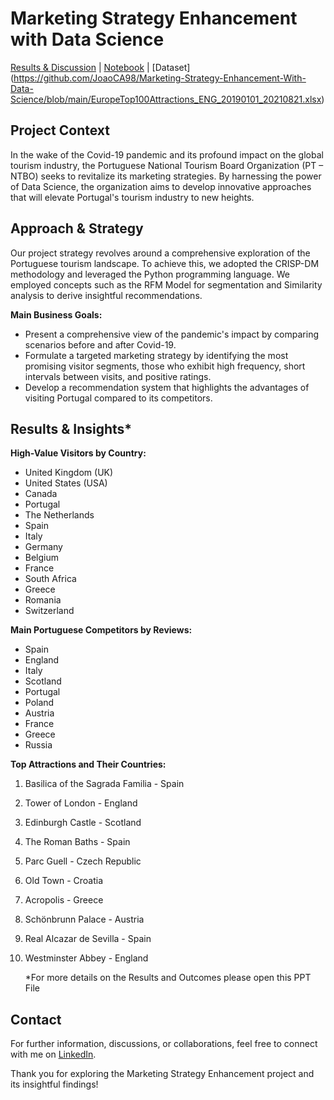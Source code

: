 # Marketing Strategy Enhancement with Data Science
[Results & Discussion](https://github.com/JoaoCA98/Marketing-Strategy-Enhancement-With-Data-Science/blob/main/Strategic_approach_after_pandemic_the%20Portuguese_tourism_market.pptx) | [Notebook](https://github.com/JoaoCA98/Marketing-Strategy-Enhancement-With-Data-Science/blob/main/Strategic_approach_after_pandemic_.ipynb) | [Dataset] (https://github.com/JoaoCA98/Marketing-Strategy-Enhancement-With-Data-Science/blob/main/EuropeTop100Attractions_ENG_20190101_20210821.xlsx)
## Project Context

In the wake of the Covid-19 pandemic and its profound impact on the global tourism industry, the Portuguese National Tourism Board Organization (PT – NTBO) seeks to revitalize its marketing strategies. By harnessing the power of Data Science, the organization aims to develop innovative approaches that will elevate Portugal's tourism industry to new heights.

## Approach & Strategy

Our project strategy revolves around a comprehensive exploration of the Portuguese tourism landscape. To achieve this, we adopted the CRISP-DM methodology and leveraged the Python programming language. We employed concepts such as the RFM Model for segmentation and Similarity analysis to derive insightful recommendations.

**Main Business Goals:**
- Present a comprehensive view of the pandemic's impact by comparing scenarios before and after Covid-19.
- Formulate a targeted marketing strategy by identifying the most promising visitor segments, those who exhibit high frequency, short intervals between visits, and positive ratings.
- Develop a recommendation system that highlights the advantages of visiting Portugal compared to its competitors.

## Results & Insights*

**High-Value Visitors by Country:**
- United Kingdom (UK)
- United States (USA)
- Canada
- Portugal
- The Netherlands
- Spain
- Italy
- Germany
- Belgium
- France
- South Africa
- Greece
- Romania
- Switzerland

**Main Portuguese Competitors by Reviews:**
- Spain
- England
- Italy
- Scotland
- Portugal
- Poland
- Austria
- France
- Greece
- Russia

**Top Attractions and Their Countries:**
1. Basilica of the Sagrada Familia - Spain
2. Tower of London - England
3. Edinburgh Castle - Scotland
4. The Roman Baths - Spain
5. Parc Guell - Czech Republic
6. Old Town - Croatia
7. Acropolis - Greece
8. Schönbrunn Palace - Austria
9. Real Alcazar de Sevilla - Spain
10. Westminster Abbey - England

    *For more details on the Results and Outcomes please open this PPT File

## Contact

For further information, discussions, or collaborations, feel free to connect with me on [LinkedIn](www.linkedin.com/in/joaocabralascensao).

Thank you for exploring the Marketing Strategy Enhancement project and its insightful findings!
